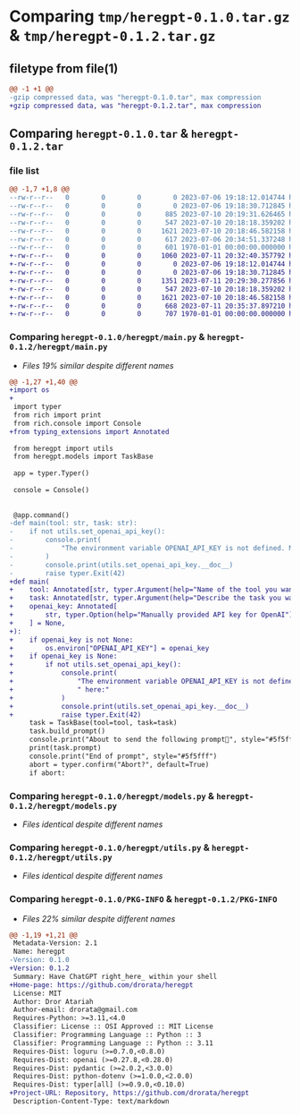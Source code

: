 # Comparing `tmp/heregpt-0.1.0.tar.gz` & `tmp/heregpt-0.1.2.tar.gz`

## filetype from file(1)

```diff
@@ -1 +1 @@
-gzip compressed data, was "heregpt-0.1.0.tar", max compression
+gzip compressed data, was "heregpt-0.1.2.tar", max compression
```

## Comparing `heregpt-0.1.0.tar` & `heregpt-0.1.2.tar`

### file list

```diff
@@ -1,7 +1,8 @@
--rw-r--r--   0        0        0        0 2023-07-06 19:18:12.014744 heregpt-0.1.0/README.md
--rw-r--r--   0        0        0        0 2023-07-06 19:18:30.712845 heregpt-0.1.0/heregpt/__init__.py
--rw-r--r--   0        0        0      885 2023-07-10 20:19:31.626465 heregpt-0.1.0/heregpt/main.py
--rw-r--r--   0        0        0      547 2023-07-10 20:18:18.359202 heregpt-0.1.0/heregpt/models.py
--rw-r--r--   0        0        0     1621 2023-07-10 20:18:46.582158 heregpt-0.1.0/heregpt/utils.py
--rw-r--r--   0        0        0      617 2023-07-06 20:34:51.337248 heregpt-0.1.0/pyproject.toml
--rw-r--r--   0        0        0      601 1970-01-01 00:00:00.000000 heregpt-0.1.0/PKG-INFO
+-rw-r--r--   0        0        0     1060 2023-07-11 20:32:40.357792 heregpt-0.1.2/LICENSE
+-rw-r--r--   0        0        0        0 2023-07-06 19:18:12.014744 heregpt-0.1.2/README.md
+-rw-r--r--   0        0        0        0 2023-07-06 19:18:30.712845 heregpt-0.1.2/heregpt/__init__.py
+-rw-r--r--   0        0        0     1351 2023-07-11 20:29:30.277856 heregpt-0.1.2/heregpt/main.py
+-rw-r--r--   0        0        0      547 2023-07-10 20:18:18.359202 heregpt-0.1.2/heregpt/models.py
+-rw-r--r--   0        0        0     1621 2023-07-10 20:18:46.582158 heregpt-0.1.2/heregpt/utils.py
+-rw-r--r--   0        0        0      668 2023-07-11 20:35:37.897210 heregpt-0.1.2/pyproject.toml
+-rw-r--r--   0        0        0      707 1970-01-01 00:00:00.000000 heregpt-0.1.2/PKG-INFO
```

### Comparing `heregpt-0.1.0/heregpt/main.py` & `heregpt-0.1.2/heregpt/main.py`

 * *Files 19% similar despite different names*

```diff
@@ -1,27 +1,40 @@
+import os
+
 import typer
 from rich import print
 from rich.console import Console
+from typing_extensions import Annotated
 
 from heregpt import utils
 from heregpt.models import TaskBase
 
 app = typer.Typer()
 
 console = Console()
 
 
 @app.command()
-def main(tool: str, task: str):
-    if not utils.set_openai_api_key():
-        console.print(
-            "The environment variable OPENAI_API_KEY is not defined. More details here:"
-        )
-        console.print(utils.set_openai_api_key.__doc__)
-        raise typer.Exit(42)
+def main(
+    tool: Annotated[str, typer.Argument(help="Name of the tool you want to use")],
+    task: Annotated[str, typer.Argument(help="Describe the task you want to execute")],
+    openai_key: Annotated[
+        str, typer.Option(help="Manually provided API key for OpenAI")
+    ] = None,
+):
+    if openai_key is not None:
+        os.environ["OPENAI_API_KEY"] = openai_key
+    if openai_key is None:
+        if not utils.set_openai_api_key():
+            console.print(
+                "The environment variable OPENAI_API_KEY is not defined. More details"
+                " here:"
+            )
+            console.print(utils.set_openai_api_key.__doc__)
+            raise typer.Exit(42)
     task = TaskBase(tool=tool, task=task)
     task.build_prompt()
     console.print("About to send the following prompt🚀", style="#5f5fff")
     print(task.prompt)
     console.print("End of prompt", style="#5f5fff")
     abort = typer.confirm("Abort?", default=True)
     if abort:
```

### Comparing `heregpt-0.1.0/heregpt/models.py` & `heregpt-0.1.2/heregpt/models.py`

 * *Files identical despite different names*

### Comparing `heregpt-0.1.0/heregpt/utils.py` & `heregpt-0.1.2/heregpt/utils.py`

 * *Files identical despite different names*

### Comparing `heregpt-0.1.0/PKG-INFO` & `heregpt-0.1.2/PKG-INFO`

 * *Files 22% similar despite different names*

```diff
@@ -1,19 +1,21 @@
 Metadata-Version: 2.1
 Name: heregpt
-Version: 0.1.0
+Version: 0.1.2
 Summary: Have ChatGPT right_here_ within your shell
+Home-page: https://github.com/drorata/heregpt
 License: MIT
 Author: Dror Atariah
 Author-email: drorata@gmail.com
 Requires-Python: >=3.11,<4.0
 Classifier: License :: OSI Approved :: MIT License
 Classifier: Programming Language :: Python :: 3
 Classifier: Programming Language :: Python :: 3.11
 Requires-Dist: loguru (>=0.7.0,<0.8.0)
 Requires-Dist: openai (>=0.27.8,<0.28.0)
 Requires-Dist: pydantic (>=2.0.2,<3.0.0)
 Requires-Dist: python-dotenv (>=1.0.0,<2.0.0)
 Requires-Dist: typer[all] (>=0.9.0,<0.10.0)
+Project-URL: Repository, https://github.com/drorata/heregpt
 Description-Content-Type: text/markdown
```

